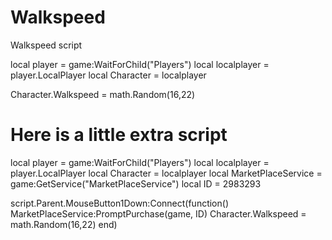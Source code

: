 # Walkspeed
Walkspeed script

local player = game:WaitForChild("Players")
local localplayer = player.LocalPlayer
local Character = localplayer

Character.Walkspeed = math.Random(16,22)

# Here is a little extra script

local player = game:WaitForChild("Players")
local localplayer = player.LocalPlayer
local Character = localplayer
local MarketPlaceService = game:GetService("MarketPlaceService")
local ID = 2983293

script.Parent.MouseButton1Down:Connect(function()
MarketPlaceService:PromptPurchase(game, ID)
Character.Walkspeed = math.Random(16,22)
end)
